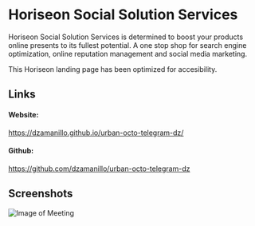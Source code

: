 # Horiseon Social Solution Services

Horiseon Social Solution Services is determined to boost your products online presents to its fullest potential. A one stop shop for search engine optimization, online reputation management and social media marketing.

This Horiseon landing page has been optimized for accesibility.

## Links

#### Website:

https://dzamanillo.github.io/urban-octo-telegram-dz/

#### Github:

https://github.com/dzamanillo/urban-octo-telegram-dz

## Screenshots

![Image of Meeting](https://dzamanillo.github.io/urban-octo-telegram-dz/assets/images/digital-marketing-meeting.jpg)
